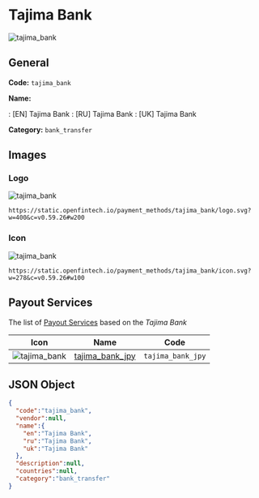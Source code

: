 
# Tajima Bank 
![tajima_bank](https://static.openfintech.io/payment_methods/tajima_bank/logo.svg?w=400&c=v0.59.26#w200)  

## General 
**Code:** `tajima_bank` 
 
**Name:** 
 
:	[EN] Tajima Bank 
:	[RU] Tajima Bank 
:	[UK] Tajima Bank 
 
**Category:** `bank_transfer` 
 

## Images 

### Logo 
![tajima_bank](https://static.openfintech.io/payment_methods/tajima_bank/logo.svg?w=400&c=v0.59.26#w200)  

```
https://static.openfintech.io/payment_methods/tajima_bank/logo.svg?w=400&c=v0.59.26#w200
```  

### Icon 
![tajima_bank](https://static.openfintech.io/payment_methods/tajima_bank/icon.svg?w=278&c=v0.59.26#w100)  

```
https://static.openfintech.io/payment_methods/tajima_bank/icon.svg?w=278&c=v0.59.26#w100
```  

## Payout Services 
 
The list of [Payout Services](/payout-services/) based on the _Tajima Bank_ 

|Icon|Name|Code| 
|:---:|:---:|:---:| 
|![tajima_bank](https://static.openfintech.io/payout_methods/tajima_bank/icon.svg?w=278&c=v0.59.26#w40) |[tajima_bank_jpy](/payout-services/tajima_bank_jpy/)|`tajima_bank_jpy`| 
 

## JSON Object 

```json
{
  "code":"tajima_bank",
  "vendor":null,
  "name":{
    "en":"Tajima Bank",
    "ru":"Tajima Bank",
    "uk":"Tajima Bank"
  },
  "description":null,
  "countries":null,
  "category":"bank_transfer"
}
```  
